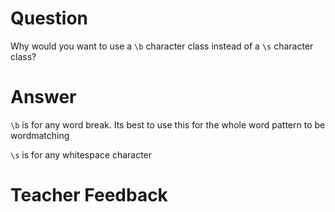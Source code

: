 # Question
Why would you want to use a `\b` character class instead of a `\s` character class?

# Answer
`\b` is for any word break. Its best to use this for the whole word pattern to be wordmatching

`\s` is for any whitespace character

# Teacher Feedback